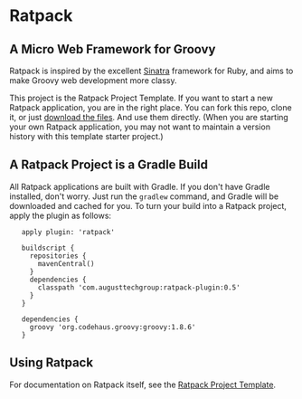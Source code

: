 # Ratpack

## A Micro Web Framework for Groovy

Ratpack is inspired by the excellent [Sinatra](http://www.sinatrarb.com/) framework for Ruby, and aims to make Groovy web development more classy.

This project is the Ratpack Project Template. If you want to start a new Ratpack application, you are in the right place. You can fork this repo, clone it, or just [download the files](https://github.com/tlberglund/ratpack-template/zipball/master). And use them directly. (When you are starting your own Ratpack application, you may not want to maintain a version history with this template starter project.)

## A Ratpack Project is a Gradle Build

All Ratpack applications are built with Gradle. If you don't have Gradle installed, don't worry. Just run the `gradlew` command, and Gradle will be downloaded and cached for you.
To turn your build into a Ratpack project, apply the plugin as follows:

```
   apply plugin: 'ratpack'
   
   buildscript {
     repositories {
       mavenCentral()
     }
     dependencies {
       classpath 'com.augusttechgroup:ratpack-plugin:0.5'
     }
   }
   
   dependencies {
     groovy 'org.codehaus.groovy:groovy:1.8.6'
   }
```
 
## Using Ratpack

For documentation on Ratpack itself, see the [Ratpack Project Template](http://github.com/tlberglund/ratpack-template).
